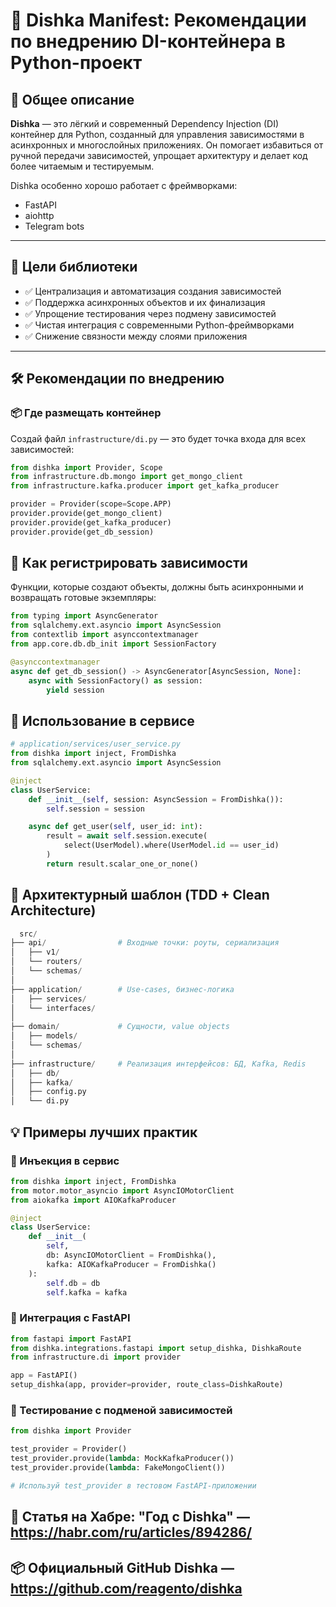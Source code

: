 # 🧩 Dishka Manifest: Рекомендации по внедрению DI-контейнера в Python-проект

## 📘 Общее описание

**Dishka** — это лёгкий и современный Dependency Injection (DI) контейнер для Python, созданный для управления зависимостями в асинхронных и многослойных приложениях. Он помогает избавиться от ручной передачи зависимостей, упрощает архитектуру и делает код более читаемым и тестируемым.

Dishka особенно хорошо работает с фреймворками:
- FastAPI
- aiohttp
- Telegram bots

---

## 🎯 Цели библиотеки

- ✅ Централизация и автоматизация создания зависимостей
- ✅ Поддержка асинхронных объектов и их финализация
- ✅ Упрощение тестирования через подмену зависимостей
- ✅ Чистая интеграция с современными Python-фреймворками
- ✅ Снижение связности между слоями приложения

---

## 🛠 Рекомендации по внедрению

### 📦 Где размещать контейнер

Создай файл `infrastructure/di.py` — это будет точка входа для всех зависимостей:

```python
from dishka import Provider, Scope
from infrastructure.db.mongo import get_mongo_client
from infrastructure.kafka.producer import get_kafka_producer

provider = Provider(scope=Scope.APP)
provider.provide(get_mongo_client)
provider.provide(get_kafka_producer)
provider.provide(get_db_session)
```

## 🧠 Как регистрировать зависимости
Функции, которые создают объекты, должны быть асинхронными и возвращать готовые экземпляры:

```python
from typing import AsyncGenerator
from sqlalchemy.ext.asyncio import AsyncSession
from contextlib import asynccontextmanager
from app.core.db.db_init import SessionFactory

@asynccontextmanager
async def get_db_session() -> AsyncGenerator[AsyncSession, None]:
    async with SessionFactory() as session:
        yield session
```


## 🧠 Использование в сервисе

```python
# application/services/user_service.py
from dishka import inject, FromDishka
from sqlalchemy.ext.asyncio import AsyncSession

@inject
class UserService:
    def __init__(self, session: AsyncSession = FromDishka()):
        self.session = session

    async def get_user(self, user_id: int):
        result = await self.session.execute(
            select(UserModel).where(UserModel.id == user_id)
        )
        return result.scalar_one_or_none()
```


## 🧱 Архитектурный шаблон (TDD + Clean Architecture)

```python
  src/
├── api/                # Входные точки: роуты, сериализация
│   ├── v1/
│   └── routers/
│   └── schemas/
│
├── application/        # Use-cases, бизнес-логика
│   ├── services/
│   └── interfaces/
│
├── domain/             # Сущности, value objects
│   ├── models/
│   └── schemas/
│
├── infrastructure/     # Реализация интерфейсов: БД, Kafka, Redis
│   ├── db/
│   ├── kafka/
│   ├── config.py
│   └── di.py
```

## 💡 Примеры лучших практик
### 🔧 Инъекция в сервис


```python
from dishka import inject, FromDishka
from motor.motor_asyncio import AsyncIOMotorClient
from aiokafka import AIOKafkaProducer

@inject
class UserService:
    def __init__(
        self,
        db: AsyncIOMotorClient = FromDishka(),
        kafka: AIOKafkaProducer = FromDishka()
    ):
        self.db = db
        self.kafka = kafka

```

### 🚀 Интеграция с FastAPI


```python
from fastapi import FastAPI
from dishka.integrations.fastapi import setup_dishka, DishkaRoute
from infrastructure.di import provider

app = FastAPI()
setup_dishka(app, provider=provider, route_class=DishkaRoute)

```

### 🧪 Тестирование с подменой зависимостей

```python
from dishka import Provider

test_provider = Provider()
test_provider.provide(lambda: MockKafkaProducer())
test_provider.provide(lambda: FakeMongoClient())

# Используй test_provider в тестовом FastAPI-приложении
```

## 📘 Статья на Хабре: "Год с Dishka" — https://habr.com/ru/articles/894286/

## 📦 Официальный GitHub Dishka — https://github.com/reagento/dishka
